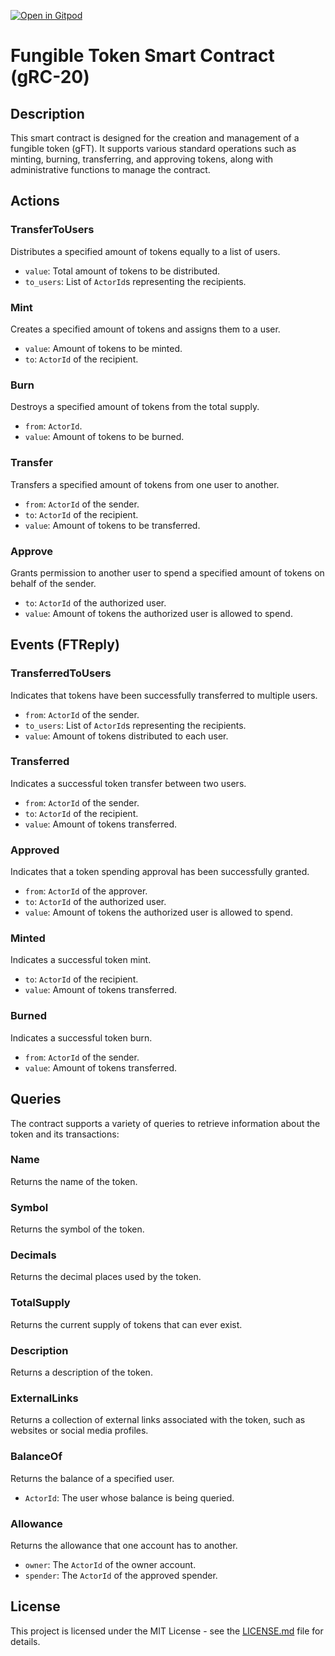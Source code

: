 [![Open in Gitpod](https://img.shields.io/badge/Open_in-Gitpod-white?logo=gitpod)]( https://gitpod.io/)

# Fungible Token Smart Contract (gRC-20)

## Description

This smart contract is designed for the creation and management of a fungible token (gFT). It supports various standard operations such as minting, burning, transferring, and approving tokens, along with administrative functions to manage the contract.

## Actions

### TransferToUsers
Distributes a specified amount of tokens equally to a list of users.
- `value`: Total amount of tokens to be distributed.
- `to_users`: List of `ActorId`s representing the recipients.

### Mint
Creates a specified amount of tokens and assigns them to a user.
- `value`: Amount of tokens to be minted.
- `to`: `ActorId` of the recipient.

### Burn
Destroys a specified amount of tokens from the total supply.
- `from`: `ActorId`.
- `value`: Amount of tokens to be burned.

### Transfer
Transfers a specified amount of tokens from one user to another.
- `from`: `ActorId` of the sender.
- `to`: `ActorId` of the recipient.
- `value`: Amount of tokens to be transferred.

### Approve
Grants permission to another user to spend a specified amount of tokens on behalf of the sender.
- `to`: `ActorId` of the authorized user.
- `value`: Amount of tokens the authorized user is allowed to spend.


## Events (FTReply)

### TransferredToUsers
Indicates that tokens have been successfully transferred to multiple users.
- `from`: `ActorId` of the sender.
- `to_users`: List of `ActorId`s representing the recipients.
- `value`: Amount of tokens distributed to each user.

### Transferred
Indicates a successful token transfer between two users.
- `from`: `ActorId` of the sender.
- `to`: `ActorId` of the recipient.
- `value`: Amount of tokens transferred.

### Approved
Indicates that a token spending approval has been successfully granted.
- `from`: `ActorId` of the approver.
- `to`: `ActorId` of the authorized user.
- `value`: Amount of tokens the authorized user is allowed to spend.

### Minted
Indicates a successful token mint.
- `to`: `ActorId` of the recipient.
- `value`: Amount of tokens transferred.

### Burned
Indicates a successful token burn.
- `from`: `ActorId` of the sender.
- `value`: Amount of tokens transferred.

## Queries

The contract supports a variety of queries to retrieve information about the token and its transactions:

### Name
Returns the name of the token.

### Symbol
Returns the symbol of the token.

### Decimals
Returns the decimal places used by the token.

### TotalSupply
Returns the current supply of tokens that can ever exist.

### Description
Returns a description of the token.

### ExternalLinks
Returns a collection of external links associated with the token, such as websites or social media profiles.

### BalanceOf
Returns the balance of a specified user.
- `ActorId`: The user whose balance is being queried.

### Allowance
Returns the allowance that one account has to another.
- `owner`: The `ActorId` of the owner account.
- `spender`: The `ActorId` of the approved spender.

## License

This project is licensed under the MIT License - see the [LICENSE.md](LICENSE.md) file for details.
